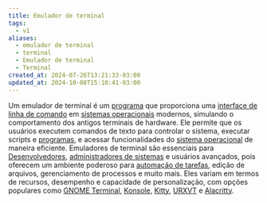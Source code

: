 ```yaml
---
title: Emulador de terminal
tags:
  - v1
aliases:
  - emulador de terminal
  - terminal
  - Emulador de terminal
  - Terminal
created_at: 2024-07-26T13:21:33-03:00
updated_at: 2024-10-08T15:10:41-03:00
---
```


Um emulador de terminal é um [programa](../02/Software.md) que proporciona uma [interface de linha de comando](../../../../../atomos/2024/07/09/CLI.md) em [sistemas operacionais](../07/Sistema_Operacional.md) modernos, simulando o comportamento dos antigos terminais de hardware. Ele permite que os usuários executem comandos de texto para controlar o sistema, executar scripts e [programas](../02/Software.md), e acessar funcionalidades do [sistema operacional](../07/Sistema_Operacional.md) de maneira eficiente. Emuladores de terminal são essenciais para [Desenvolvedores](../../../../../atomos/2024/07/12/Desenvolvedores.md), [administradores de sistemas](../../../../../atomos/2024/07/12/Administradores_de_sistemas.md) e usuários avançados, pois oferecem um ambiente poderoso para [automação de tarefas](../../../../../atomos/2024/07/12/Automação_de_tarefas.md), edição de arquivos, gerenciamento de processos e muito mais. Eles variam em termos de recursos, desempenho e capacidade de personalização, com opções populares como [GNOME Terminal](../../../../entrada/2024/07/12/GNOME_Terminal.md), [Konsole](../../../../entrada/2024/07/12/Konsole.md), [Kitty](Terminal_Kitty.md), [URXVT](Terminal_URXVT.md) e [Alacritty](Terminal_Alacritty.md).